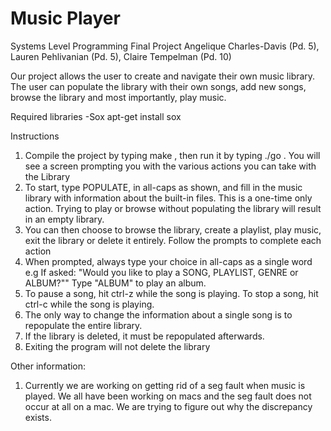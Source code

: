 # Music Player
Systems Level Programming Final Project
Angelique Charles-Davis (Pd. 5), Lauren Pehlivanian (Pd. 5), Claire Tempelman (Pd. 10)

Our project allows the user to create and navigate their own music library. The user can populate the library with their own songs, add new songs, browse the library and most importantly, play music.

Required libraries
-Sox
  apt-get install sox

Instructions
1. Compile the project by typing make , then run it by typing ./go . You will see a screen prompting you with the various actions you can take with the Library
3. To start, type POPULATE, in all-caps as shown, and fill in the music library with information about the built-in files. This is a one-time only action. Trying to play or browse without populating the library will result in an empty library.
4. You can then choose to browse the library, create a playlist, play music, exit the library or delete it entirely. Follow the prompts to complete each action
5. When prompted, always type your choice in all-caps as a single word
  e.g If asked: "Would you like to play a SONG, PLAYLIST, GENRE or ALBUM?"" Type "ALBUM" to play an album.
6. To pause a song, hit ctrl-z while the song is playing. To stop a song, hit ctrl-c while the song is playing.
7. The only way to change the information about a single song is to repopulate the entire library.
8. If the library is deleted, it must be repopulated afterwards.
9. Exiting the program will not delete the library

Other information:
1. Currently we are working on getting rid of a seg fault when music is played. We all have been working on macs and the seg fault does not occur at all on a mac. We are trying to figure out why the discrepancy exists.
